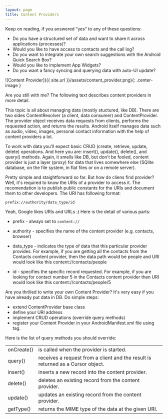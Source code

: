 ```yaml
---
layout: page
title: Content Providers
---
```


Keep on reading, if you answered “yes” to any of these questions:

* Do you have a structured set of data and want to share it across applications (processes)?
* Would you like to have access to contacts and the call log?
* Do you want to integrate your own search suggestions with the Android Quick Search Box?
* Would you like to implement App Widgets?
* Do you want a fancy syncing and querying data with auto-UI update?

![Content Provider]({{ site.url }}/assets/content_provider.png){: .center-image }

Are you still with me? The following text describes content providers in more detail.

This topic is all about managing data (mostly stuctured, like DB). There are two sides ContentResolver (a client, data consumer) and ContentProvider. The provider object receives data requests from clients, performs the requested action, and returns the results.
Android itself manages data such as audio, video, images, personal contact information with the help of content providers a lot.

To work with data you'll expect basic CRUD (create, retrieve, update, delete) operations. And here you are: insert(), update(), delete(), and query() methods. Again, it smells like DB, but don't be fooled, content provider is just a layer (proxy) for data that lives somewhere else (SQlite database, on the file system, in flat files or on a remote server). 

Pretty simple and staightforward so far. But how do cliens find provider? Well, it's required to know the URIs of a provider to access it. The recomendation is to publish public constants for the URIs and document them to other developers. The URI has following format:

`prefix://authority/data_type/id`


Yeah, Google likes URIs and URLs :) Here is the detail of various parts:

* prefix - always set to `content://`

* authority  - specifies the name of the content provider (e.g. contacts, browser)

* data_type  - indicates the type of data that this particular provider provides. For example, if you are getting all the contacts from the Contacts content provider, then the data path would be people and URI would look like this content://contacts/people

* id - specifies the specific record requested. For example, if you are looking for contact number 5 in the Contacts content provider then URI would look like this content://contacts/people/5

Are you thrilled to write your own Content Provider? It's very easy if you have already put data in DB. Do simple steps:

* extend ContentProvider base class
* define your URI address
* implement CRUD operations (override query methods)
* register your Content Provider in your AndroidManifest.xml file using <provider> tag.


Here is the list of query methods you should override:

<table>
	<tr>
		<td>onCreate()</td>
		<td>is called when the provider is started.</td>
	</tr>
	<tr>
		<td>query() </td>
		<td>receives a request from a client and the result is returned as a Cursor object.</td>
	</tr>
	<tr>
		<td>insert()</td>
		<td>inserts a new record into the content provider.</td>
	</tr>
	<tr>
		<td>delete()</td>
		<td>deletes an existing record from the content provider.</td>
	</tr>
	<tr>
		<td>update()</td>
		<td>updates an existing record from the content provider.</td>
	</tr>
	<tr>
		<td>getType()</td>
		<td>returns the MIME type of the data at the given URI.</td>
</table>





 

 

 
